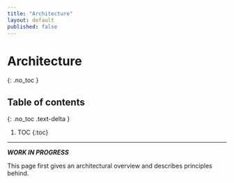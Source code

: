 ```yaml
---
title: "Architecture"
layout: default
published: false
---
```


# Architecture
{: .no_toc }

## Table of contents
{: .no_toc .text-delta }

1. TOC
{:toc}

---

***WORK IN PROGRESS***

This page first gives an architectural overview and describes principles behind.

